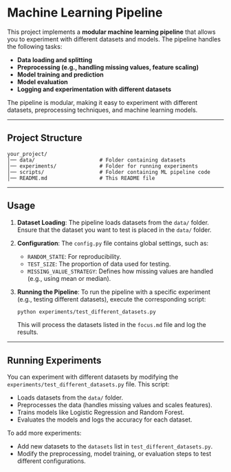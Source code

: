 # **Machine Learning Pipeline**

This project implements a **modular machine learning pipeline** that allows you to experiment with different datasets and models. The pipeline handles the following tasks:
- **Data loading and splitting**
- **Preprocessing (e.g., handling missing values, feature scaling)**
- **Model training and prediction**
- **Model evaluation**
- **Logging and experimentation with different datasets**

The pipeline is modular, making it easy to experiment with different datasets, preprocessing techniques, and machine learning models.

---

## **Project Structure**
```
your_project/
│── data/                     # Folder containing datasets
│── experiments/              # Folder for running experiments
│── scripts/                  # Folder containing ML pipeline code
│── README.md                 # This README file
```

---


## **Usage**
1. **Dataset Loading**: The pipeline loads datasets from the `data/` folder. Ensure that the dataset you want to test is placed in the `data/` folder.
   
2. **Configuration**: The `config.py` file contains global settings, such as:
   - `RANDOM_STATE`: For reproducibility.
   - `TEST_SIZE`: The proportion of data used for testing.
   - `MISSING_VALUE_STRATEGY`: Defines how missing values are handled (e.g., using mean or median).
   
3. **Running the Pipeline**: To run the pipeline with a specific experiment (e.g., testing different datasets), execute the corresponding script:
   ```bash
   python experiments/test_different_datasets.py
   ```

   This will process the datasets listed in the `focus.md` file and log the results.

---

## **Running Experiments**
You can experiment with different datasets by modifying the `experiments/test_different_datasets.py` file. This script:
- Loads datasets from the `data/` folder.
- Preprocesses the data (handles missing values and scales features).
- Trains models like Logistic Regression and Random Forest.
- Evaluates the models and logs the accuracy for each dataset.

To add more experiments:
- Add new datasets to the `datasets` list in `test_different_datasets.py`.
- Modify the preprocessing, model training, or evaluation steps to test different configurations.

